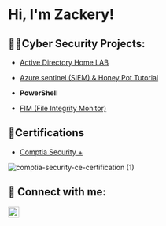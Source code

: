 <h1>Hi, I'm Zackery!


<h2>👨‍💻Cyber Security Projects:</h2>

-  [Active Directory Home LAB](https://github.com/SGTBolduc/ActiveDirectoryLab/tree/main)
-  [Azure sentinel (SIEM) & Honey Pot Tutorial](https://github.com/SGTBolduc/Azure_Sentinel_SIEM_honeypot)




- <b>PowerShell</b>
- [FIM (File Integrity Monitor)](https://github.com/)


<H2>📄Certifications</H2>

- [Comptia Security +](https://www.credly.com/badges/5ae82c90-8be4-4f7f-80bb-69a536ba61d5/public_url)

 ![comptia-security-ce-certification (1)](https://github.com/SGTBolduc/SGTBolduc/assets/174336018/3108e599-6eb5-470f-8007-1d3a81149665)



<h2> 🤳 Connect with me:</h2>


[<img align="left" alt="zackbolduc | LinkedIn" width="22px" src="https://cdn.jsdelivr.net/npm/simple-icons@v3/icons/linkedin.svg" />][linkedin]

[linkedin]: https://linkedin.com/in/zackbolduc117

<!--
**SGTBolduc/SGTBolduc** is a ✨ _special_ ✨ repository because its `README.md` (this file) appears on your GitHub profile.

Here are some ideas to get you started:

- 🔭 I’m currently working on ...
- 🌱 I’m currently learning ...
- 👯 I’m looking to collaborate on ...
- 🤔 I’m looking for help with ...
- 💬 Ask me about ...
- 📫 How to reach me: ...
- 😄 Pronouns: ...
- ⚡ Fun fact: ...
-->
